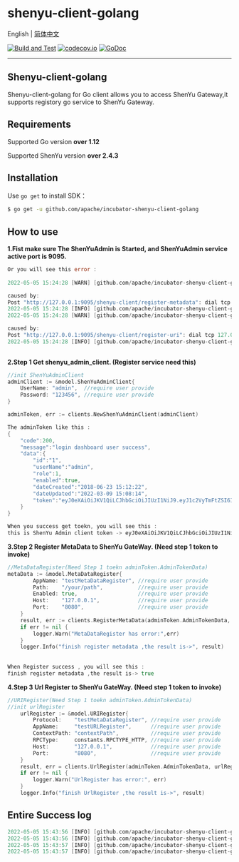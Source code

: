 # shenyu-client-golang

English | [简体中文](README_CN.md)

[![Build and Test](https://github.com/apache/incubator-shenyu-client-golang/actions/workflows/build.yml/badge.svg?branch=main)](https://github.com/apache/incubator-shenyu-client-golang/actions)
[![codecov.io](https://codecov.io/gh/apache/incubator-shenyu-client-golang/coverage.svg?branch=main)](https://app.codecov.io/gh/apache/incubator-shenyu-client-golang?branch=main)
[![GoDoc](https://godoc.org/github.com/apache/incubator-shenyu-client-golang?status.svg)](https://godoc.org/github.com/apache/incubator-shenyu-client-golang)

---

## Shenyu-client-golang

Shenyu-client-golang for Go client allows you to access ShenYu Gateway,it supports registory go service to ShenYu
Gateway.

## Requirements

Supported Go version **over 1.12**

Supported ShenYu version **over 2.4.3**

## Installation

Use `go get` to install SDK：

```sh
$ go get -u github.com/apache/incubator-shenyu-client-golang
```

## How to use

**1.Fist make sure The ShenYuAdmin is Started, and ShenYuAdmin service active port is 9095.**
```go
Or you will see this error :
	
2022-05-05 15:24:28 [WARN] [github.com/apache/incubator-shenyu-client-golang/example/http_client/main.go:53] MetaDataRegister has error: The errCode is ->:503, The errMsg is  ->:Please check ShenYu admin service status

caused by:
Post "http://127.0.0.1:9095/shenyu-client/register-metadata": dial tcp 127.0.0.1:9095: connect: connection refused
2022-05-05 15:24:28 [INFO] [github.com/apache/incubator-shenyu-client-golang/example/http_client/main.go:55] finish register metadata ,the result is-> false
2022-05-05 15:24:28 [WARN] [github.com/apache/incubator-shenyu-client-golang/example/http_client/main.go:68] UrlRegister has error: The errCode is ->:503, The errMsg is  ->:Please check ShenYu admin service status

caused by:
Post "http://127.0.0.1:9095/shenyu-client/register-uri": dial tcp 127.0.0.1:9095: connect: connection refused
2022-05-05 15:24:28 [INFO] [github.com/apache/incubator-shenyu-client-golang/example/http_client/main.go:70] finish UrlRegister ,the result is-> false
	
```

**2.Step 1 Get shenyu_admin_client. (Register service need this)**

```go
//init ShenYuAdminClient
adminClient := &model.ShenYuAdminClient{
    UserName: "admin",  //require user provide
    Password: "123456", //require user provide
}

adminToken, err := clients.NewShenYuAdminClient(adminClient)

The adminToken like this :
{
    "code":200,
    "message":"login dashboard user success",
    "data":{
        "id":"1",
        "userName":"admin",
        "role":1,
        "enabled":true,
        "dateCreated":"2018-06-23 15:12:22",
        "dateUpdated":"2022-03-09 15:08:14",
        "token":"eyJ0eXAiOiJKV1QiLCJhbGciOiJIUzI1NiJ9.eyJ1c2VyTmFtZSI6ImFkbWluIiwiZXhwIjoxNjUwNjc5OTQ2fQ.K92Il2kmJ0X3FgjY4igW35-pw9nsf5VKdUyqBoyIaF4"
    }
}

When you success get toekn, you will see this :
this is ShenYu Admin client token -> eyJ0eXAiOiJKV1QiLCJhbGciOiJIUzI1NiJ9.eyJ1c2VyTmFtZSI6ImFkbWluIiwiZXhwIjoxNjUwNjc5OTQ2fQ.K92Il2kmJ0X3FgjY4igW35-pw9nsf5VKdUyqBoyIaF4

```


**3.Step 2 Register MetaData to ShenYu GateWay. (Need step 1 token to invoke)**
```go
//MetaDataRegister(Need Step 1 toekn adminToken.AdminTokenData)
metaData := &model.MetaDataRegister{
		AppName: "testMetaDataRegister", //require user provide
		Path:    "/your/path",           //require user provide
		Enabled: true,                   //require user provide
		Host:    "127.0.0.1",            //require user provide
		Port:    "8080",                 //require user provide
	}
	result, err := clients.RegisterMetaData(adminToken.AdminTokenData, metaData)
	if err != nil {
		logger.Warn("MetaDataRegister has error:",err)
	}
	logger.Info("finish register metadata ,the result is->", result)
	
	
When Register success , you will see this :  
finish register metadata ,the result is-> true
```

**4.Step 3  Url  Register  to ShenYu GateWay. (Need step 1 token to invoke)**
```go
//URIRegister(Need Step 1 toekn adminToken.AdminTokenData)
//init urlRegister
	urlRegister := &model.URIRegister{
		Protocol:    "testMetaDataRegister", //require user provide
		AppName:     "testURLRegister",      //require user provide
		ContextPath: "contextPath",          //require user provide
		RPCType:     constants.RPCTYPE_HTTP, //require user provide
		Host:        "127.0.0.1",            //require user provide
		Port:        "8080",                 //require user provide
	}
	result, err = clients.UrlRegister(adminToken.AdminTokenData, urlRegister)
	if err != nil {
		logger.Warn("UrlRegister has error:", err)
	}
	logger.Info("finish UrlRegister ,the result is->", result)
```

## Entire Success log
```go
2022-05-05 15:43:56 [INFO] [github.com/apache/incubator-shenyu-client-golang/clients/admin_client/shenyu_admin_client.go:51] Get ShenYu Admin response, body is -> {200 login dashboard user success {1 admin 1 true 2018-06-23 15:12:22 2022-03-09 15:08:14 eyJ0eXAiOiJKV1QiLCJhbGciOiJIUzI1NiJ9.eyJ1c2VyTmFtZSI6ImFkbWluIiwiZXhwIjoxNjUxODIzMDM2fQ.gMzPKaNlXEd1Q517qQamOpg358W9L0-0cZN3lkk06WE}}
2022-05-05 15:43:56 [INFO] [github.com/apache/incubator-shenyu-client-golang/example/http_client/main.go:40] this is ShenYu Admin client token -> eyJ0eXAiOiJKV1QiLCJhbGciOiJIUzI1NiJ9.eyJ1c2VyTmFtZSI6ImFkbWluIiwiZXhwIjoxNjUxODIzMDM2fQ.gMzPKaNlXEd1Q517qQamOpg358W9L0-0cZN3lkk06WE
2022-05-05 15:43:57 [INFO] [github.com/apache/incubator-shenyu-client-golang/example/http_client/main.go:55] finish register metadata ,the result is-> true
2022-05-05 15:43:57 [INFO] [github.com/apache/incubator-shenyu-client-golang/example/http_client/main.go:70] finish UrlRegister ,the result is-> true

```
